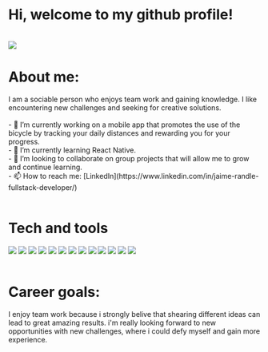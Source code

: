 <h1>Hi, welcome to my github profile!</h1>
<br/>
<image src= "https://thumbs.dreamstime.com/b/computer-guy-3341847.jpg"/>
<h1>About me: </h1>
<text> I am a sociable person who enjoys team work and gaining knowledge. I like encountering new challenges and seeking for creative solutions.</text>
<br/>
<br/>
- 🔭 I’m currently working on a mobile app that promotes the use of the bicycle by tracking your daily distances
and rewarding you for your progress.
<br/>
- 🌱 I’m currently learning React Native.
<br/>
- 👯 I’m looking to collaborate on group projects that will allow me to grow and continue learning.
<br/>
- 📫 How to reach me: [LinkedIn](https://www.linkedin.com/in/jaime-randle-fullstack-developer/)
<br/>
<br/>
<h1>Tech and tools </h1>
<img src = "https://img.shields.io/badge/-JavaScript-eed718?style=flat&logo=javascript&logoColor=ffffff"> <img src = "https://img.shields.io/badge/-React-61DAFB?style=flat-square&logo=react&logoColor=ffffff">
<img src="https://img.shields.io/badge/-Node.js-3C873A?style=flat&logo=Node.js&logoColor=white">
<img src="https://img.shields.io/badge/-Express.js-787878?style=flat">
<img src="https://img.shields.io/badge/-PostgreSQL-336791?style=flat-square&logo=postgresql">
<img src="http://img.shields.io/badge/-Git-F1502F?style=flat&logo=git&logoColor=FFFFFF">
<img src="http://img.shields.io/badge/-Github-000000?style=flat&logo=github&logoColor=FFFFFF">
<img src="http://img.shields.io/badge/-VS%20Code-007ACC?style=flat&logo=visual%20studio%20code&logoColor=white">
<img src="https://img.shields.io/badge/-HTML5-E34F26?style=flat&logo=html5&logoColor=white">
<img src="https://img.shields.io/badge/-CSS3-1572B6?style=flat&logo=css3&logoColor=white">
<img src="https://img.shields.io/badge/-Bootstrap-563D7C?style=flat&logo=bootstrap&logoColor=white">
<img src="https://img.shields.io/badge/-TypeScript-007ACC?style=flat-square&logo=typescript">
<img src="https://img.shields.io/badge/-npm-CB3837?style=flat-square&logo=npm">
<br/>
<br/>
<h1>Career goals: </h1>
<text>
I enjoy team work because i strongly belive that shearing different ideas can lead to great amazing results. i'm really looking forward to new opportunities with new challenges, where i could defy myself and gain more experience.
</text>
